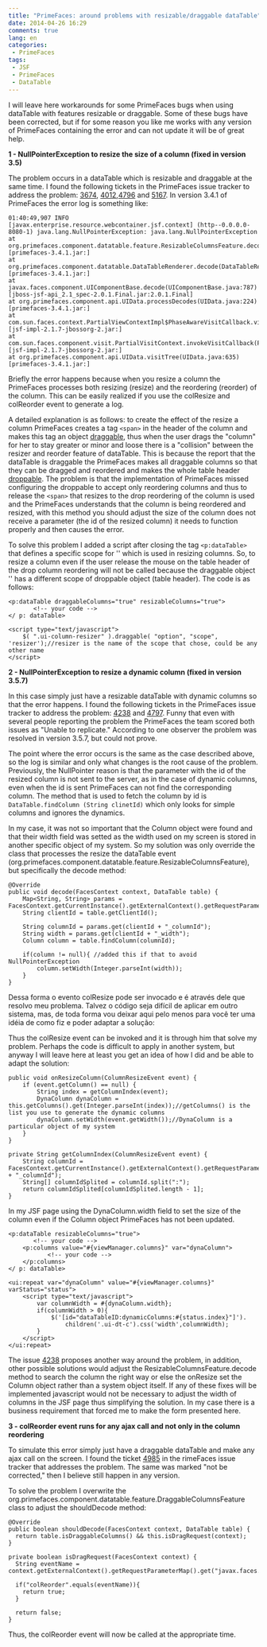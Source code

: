 ```yaml
---
title: "PrimeFaces: around problems with resizable/draggable dataTable"
date: 2014-04-26 16:29
comments: true
lang: en
categories:
 - PrimeFaces
tags:
 - JSF
 - PrimeFaces
 - DataTable
---
```


I will leave here workarounds for some PrimeFaces bugs when using dataTable with features resizable or draggable. Some of these bugs have been corrected, but if for some reason you like me works with any version of PrimeFaces containing the error and can not update it will be of great help.

<!-- more -->

**1 - NullPointerException to resize the size of a column (fixed in version 3.5)**

The problem occurs in a dataTable which is resizable and draggable at the same time. I found the following tickets in the PrimeFaces issue tracker to address the problem: <a href="https://code.google.com/p/primefaces/issues/detail?id=3674" title="Issue 3674" target="_blank">3674</a>, <a href="https://code.google.com/p/primefaces/issues/detail?id=4012" title="Issue 4012" target="_blank">4012</a>,<a href="https://code.google.com/p/primefaces/issues/detail?id=4796" title="Issue 4796" target="_blank">4796</a> and <a href="https://code.google.com/p/primefaces/issues/detail?id=5167" title="Issue 5167" target="_blank">5167</a>. In version 3.4.1 of PrimeFaces the error log is something like:

	01:40:49,907 INFO  [javax.enterprise.resource.webcontainer.jsf.context] (http--0.0.0.0-8080-1) java.lang.NullPointerException: java.lang.NullPointerException
	at org.primefaces.component.datatable.feature.ResizableColumnsFeature.decode(ResizableColumnsFeature.java:35) [primefaces-3.4.1.jar:]
	at org.primefaces.component.datatable.DataTableRenderer.decode(DataTableRenderer.java:53) [primefaces-3.4.1.jar:]
	at javax.faces.component.UIComponentBase.decode(UIComponentBase.java:787) [jboss-jsf-api_2.1_spec-2.0.1.Final.jar:2.0.1.Final]
	at org.primefaces.component.api.UIData.processDecodes(UIData.java:224) [primefaces-3.4.1.jar:]
	at com.sun.faces.context.PartialViewContextImpl$PhaseAwareVisitCallback.visit(PartialViewContextImpl.java:506) [jsf-impl-2.1.7-jbossorg-2.jar:]
	at com.sun.faces.component.visit.PartialVisitContext.invokeVisitCallback(PartialVisitContext.java:183) [jsf-impl-2.1.7-jbossorg-2.jar:]
	at org.primefaces.component.api.UIData.visitTree(UIData.java:635) [primefaces-3.4.1.jar:]

Briefly the error happens because when you resize a column the PrimeFaces processes both resizing (resize) and the reordering (reorder) of the column. This can be easily realized if you use the colResize and colReorder event to generate a log.

A detailed explanation is as follows: to create the effect of the resize a column PrimeFaces creates a tag `<span>` in the header of the column and makes this tag an object <a href="http://jqueryui.com/draggable/" title="jQuery UI - Draggable" target="_blank">draggable</a>, thus when the user drags the "column" for her to stay greater or minor and loose there is a "collision" between the resizer and reorder feature of dataTable. This is because the report that the dataTable is draggable the PrimeFaces makes all draggable columns so that they can be dragged and reordered and makes the whole table header <a href = "http://jqueryui.com/droppable/" title =" jQuery UI - Droppable" target ="_blank">droppable</a>. The problem is that the implementation of PrimeFaces missed configuring the droppable to accept only reordering columns and thus to release the `<span>` that resizes to the drop reordering of the column is used and the PrimeFaces understands that the column is being reordered and resized, with this method you should adjust the size of the column does not receive a parameter (the id of the resized column) it needs to function properly and then causes the error.

To solve this problem I added a script after closing the tag `<p:dataTable>` that defines a specific scope for '<span>' which is used in resizing columns. So, to resize a column even if the user release the mouse on the table header of the drop column reordering will not be called because the draggable object '<span>' has a different scope of droppable object (table header). The code is as follows:

	<p:dataTable draggableColumns="true" resizableColumns="true">
	       <!-- your code -->
	</ p: dataTable>
	
	<script type="text/javascript">
	    $( ".ui-column-resizer" ).draggable( "option", "scope", 'resizer');//resizer is the name of the scope that chose, could be any other name
	</script>

**2 - NullPointerException to resize a dynamic column (fixed in version 3.5.7)**

In this case simply just have a resizable dataTable with dynamic columns so that the error happens. I found the following tickets in the PrimeFaces issue tracker to address the problem: <a href = "https://code.google.com/p/primefaces/issues/detail?id=4238" title = "Issue 4238" target = "_blank">4238</a> and <a href="https://code.google.com/p/primefaces/issues/detail?id=4797" title="Issue 4797" target="_blank">4797</a>. Funny that even with several people reporting the problem the PrimeFaces the team scored both issues as "Unable to replicate." According to one observer the problem was resolved in version 3.5.7, but could not prove.

The point where the error occurs is the same as the case described above, so the log is similar and only what changes is the root cause of the problem. Previously, the NullPointer reason is that the parameter with the id of the resized column is not sent to the server, as in the case of dynamic columns, even when the id is sent PrimeFaces can not find the corresponding column. The method that is used to fetch the column by id is `DataTable.findColumn (String clinetId)` which only looks for simple columns and ignores the dynamics.

In my case, it was not so important that the Column object were found and that their width field was setted as the width used on my screen is stored in another specific object of my system. So my solution was only override the class that processes the resize the dataTable event (org.primefaces.component.datatable.feature.ResizableColumnsFeature), but specifically the decode method:

	@Override
	public void decode(FacesContext context, DataTable table) {
		Map<String, String> params = FacesContext.getCurrentInstance().getExternalContext().getRequestParameterMap();
		String clientId = table.getClientId();

		String columnId = params.get(clientId + "_columnId");
		String width = params.get(clientId + "_width");
		Column column = table.findColumn(columnId);

		if(column != null){ //added this if that to avoid NullPointerException
			column.setWidth(Integer.parseInt(width));
		}
	}
	
Dessa forma o evento colResize pode ser invocado e é através dele que resolvo meu problema. Talvez o código seja difícil de aplicar em outro sistema, mas, de toda forma vou deixar aqui pelo menos para você ter uma idéia de como fiz e poder adaptar a solução:

Thus the colResize event can be invoked and it is through him that solve my problem. Perhaps the code is difficult to apply in another system, but anyway I will leave here at least you get an idea of how I did and be able to adapt the solution:

	public void onResizeColumn(ColumnResizeEvent event) {
		if (event.getColumn() == null) {
			String index = getColumnIndex(event);
			DynaColumn dynaColumn = this.getColumns().get(Integer.parseInt(index));//getColumns() is the list you use to generate the dynamic columns
			dynaColumn.setWidth(event.getWidth());//DynaColumn is a particular object of my system
		}
	}

	private String getColumnIndex(ColumnResizeEvent event) {
		String columnId = FacesContext.getCurrentInstance().getExternalContext().getRequestParameterMap().get(event.getComponent().getClientId() + "_columnId");
		String[] columnIdSplited = columnId.split(":");
		return columnIdSplited[columnIdSplited.length - 1];
	}

In my JSF page using the DynaColumn.width field to set the size of the column even if the Column object PrimeFaces has not been updated.

	<p:dataTable resizableColumns="true">
	       <!-- your code -->
		<p:columns value="#{viewManager.columns}" var="dynaColumn">
		       <!-- your code -->
		</p:columns>
	</ p: dataTable>
	
	<ui:repeat var="dynaColumn" value="#{viewManager.columns}" varStatus="status">
	    <script type="text/javascript">
	    	var columnWidth = #{dynaColumn.width};
	    	if(columnWidth > 0){
				$('[id="dataTableID:dynamicColumns:#{status.index}"]').
	    			children('.ui-dt-c').css('width',columnWidth);
			}
		</script>				
	</ui:repeat>


The issue <a href="https://code.google.com/p/primefaces/issues/detail?id=4238" title="Issue 4238" target="_blank">4238</a> proposes another way around the problem, in addition, other possible solutions would adjust the ResizableColumnsFeature.decode method to search the column the right way or else the onResize set the Column object rather than a system object itself. If any of these fixes will be implemented javascript would not be necessary to adjust the width of columns in the JSF page thus simplifying the solution. In my case there is a business requirement that forced me to make the form presented here.

**3 - colReorder event runs for any ajax call and not only in the column reordering**

To simulate this error simply just have a draggable dataTable and make any ajax call on the screen. I found the ticket <a href="https://code.google.com/p/primefaces/issues/detail?id=4985" title="Issue 4985" target="_blank">4985</a> in the rimeFaces issue tracker that addresses the problem. The same was marked "not be corrected," then I believe still happen in any version.

To solve the problem I overwrite the org.primefaces.component.datatable.feature.DraggableColumnsFeature class to adjust the shouldDecode method:

	@Override
	public boolean shouldDecode(FacesContext context, DataTable table) {
	  return table.isDraggableColumns() && this.isDragRequest(context);
	}
	
	private boolean isDragRequest(FacesContext context) {
	  String eventName =  context.getExternalContext().getRequestParameterMap().get("javax.faces.behavior.event");
	
	  if("colReorder".equals(eventName)){
	    return true;
	  }
			
	  return false;
	}

Thus, the colReorder event will now be called at the appropriate time.
